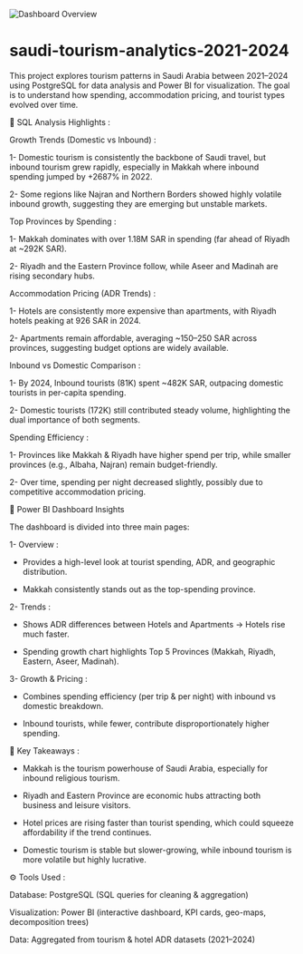 ![Dashboard Overview](powerbi/screenshots/Overview.jpg)

# saudi-tourism-analytics-2021-2024

This project explores tourism patterns in Saudi Arabia between 2021–2024 using PostgreSQL for data analysis and Power BI for visualization. The goal is to understand how spending, accommodation pricing, and tourist types evolved over time.

🔹 SQL Analysis Highlights :

Growth Trends (Domestic vs Inbound) :

1- Domestic tourism is consistently the backbone of Saudi travel, but inbound tourism grew rapidly, especially in Makkah where inbound spending jumped by +2687% in 2022.

2- Some regions like Najran and Northern Borders showed highly volatile inbound growth, suggesting they are emerging but unstable markets.

Top Provinces by Spending :

1- Makkah dominates with over 1.18M SAR in spending (far ahead of Riyadh at ~292K SAR).

2- Riyadh and the Eastern Province follow, while Aseer and Madinah are rising secondary hubs.

Accommodation Pricing (ADR Trends) :

1- Hotels are consistently more expensive than apartments, with Riyadh hotels peaking at 926 SAR in 2024.

2- Apartments remain affordable, averaging ~150–250 SAR across provinces, suggesting budget options are widely available.

Inbound vs Domestic Comparison :

1- By 2024, Inbound tourists (81K) spent ~482K SAR, outpacing domestic tourists in per-capita spending.

2- Domestic tourists (172K) still contributed steady volume, highlighting the dual importance of both segments.

Spending Efficiency :

1- Provinces like Makkah & Riyadh have higher spend per trip, while smaller provinces (e.g., Albaha, Najran) remain budget-friendly.

2- Over time, spending per night decreased slightly, possibly due to competitive accommodation pricing.

🔹 Power BI Dashboard Insights

The dashboard is divided into three main pages:

1- Overview :

- Provides a high-level look at tourist spending, ADR, and geographic distribution.

- Makkah consistently stands out as the top-spending province.

2- Trends :

- Shows ADR differences between Hotels and Apartments → Hotels rise much faster.

- Spending growth chart highlights Top 5 Provinces (Makkah, Riyadh, Eastern, Aseer, Madinah).

3- Growth & Pricing :

- Combines spending efficiency (per trip & per night) with inbound vs domestic breakdown.

- Inbound tourists, while fewer, contribute disproportionately higher spending.

🔹 Key Takeaways :

- Makkah is the tourism powerhouse of Saudi Arabia, especially for inbound religious tourism.

- Riyadh and Eastern Province are economic hubs attracting both business and leisure visitors.

- Hotel prices are rising faster than tourist spending, which could squeeze affordability if the trend continues.

- Domestic tourism is stable but slower-growing, while inbound tourism is more volatile but highly lucrative.

⚙️ Tools Used :

Database: PostgreSQL (SQL queries for cleaning & aggregation)

Visualization: Power BI (interactive dashboard, KPI cards, geo-maps, decomposition trees)

Data: Aggregated from tourism & hotel ADR datasets (2021–2024)
